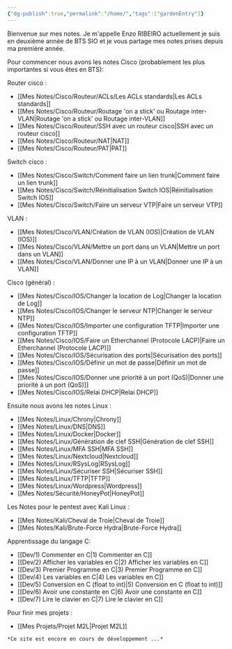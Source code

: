 ```yaml
---
{"dg-publish":true,"permalink":"/home/","tags":["gardenEntry"]}
---
```



Bienvenue sur mes notes. Je m'appelle Enzo RIBEIRO actuellement je suis en deuxième année de BTS SIO et je vous partage mes notes prises depuis ma première année. 

Pour commencer nous avons les notes Cisco (probablement les plus importantes si vous êtes en BTS): 

Router cisco :
- [[Mes Notes/Cisco/Routeur/ACLs/Les ACLs standards\|Les ACLs standards]]
- [[Mes Notes/Cisco/Routeur/Routage 'on a stick' ou Routage inter-VLAN\|Routage 'on a stick' ou Routage inter-VLAN]]
- [[Mes Notes/Cisco/Routeur/SSH avec un routeur cisco\|SSH avec un routeur cisco]]
- [[Mes Notes/Cisco/Routeur/NAT\|NAT]]
- [[Mes Notes/Cisco/Routeur/PAT\|PAT]]

Switch cisco :
- [[Mes Notes/Cisco/Switch/Comment faire un lien trunk\|Comment faire un lien trunk]]
- [[Mes Notes/Cisco/Switch/Réinitialisation Switch IOS\|Réinitialisation Switch IOS]]
- [[Mes Notes/Cisco/Switch/Faire un serveur VTP\|Faire un serveur VTP]]

VLAN : 
- [[Mes Notes/Cisco/VLAN/Création de VLAN (IOS)\|Création de VLAN (IOS)]]
- [[Mes Notes/Cisco/VLAN/Mettre un port dans un VLAN\|Mettre un port dans un VLAN]]
- [[Mes Notes/Cisco/VLAN/Donner une IP à un VLAN\|Donner une IP à un VLAN]]

Cisco (général) :
- [[Mes Notes/Cisco/IOS/Changer la location de Log\|Changer la location de Log]]
- [[Mes Notes/Cisco/IOS/Changer le serveur NTP\|Changer le serveur NTP]]
- [[Mes Notes/Cisco/IOS/Importer une configuration TFTP\|Importer une configuration TFTP]]
- [[Mes Notes/Cisco/IOS/Faire un Etherchannel (Protocole LACP)\|Faire un Etherchannel (Protocole LACP)]]
- [[Mes Notes/Cisco/IOS/Sécurisation des ports\|Sécurisation des ports]]
- [[Mes Notes/Cisco/IOS/Définir un mot de passe\|Définir un mot de passe]]
- [[Mes Notes/Cisco/IOS/Donner une priorité à un port (QoS)\|Donner une priorité à un port (QoS)]]
- [[Mes Notes/Cisco/IOS/Relai DHCP\|Relai DHCP]]


Ensuite nous avons les notes Linux :
- [[Mes Notes/Linux/Chrony\|Chrony]]
- [[Mes Notes/Linux/DNS\|DNS]]
- [[Mes Notes/Linux/Docker\|Docker]]
- [[Mes Notes/Linux/Génération de clef SSH\|Génération de clef SSH]]
- [[Mes Notes/Linux/MFA SSH\|MFA SSH]]
- [[Mes Notes/Linux/Nextcloud\|Nextcloud]]
- [[Mes Notes/Linux/RSysLog\|RSysLog]]
- [[Mes Notes/Linux/Sécuriser SSH\|Sécuriser SSH]]
- [[Mes Notes/Linux/TFTP\|TFTP]]
- [[Mes Notes/Linux/Wordpress\|Wordpress]]
- [[Mes Notes/Sécurité/HoneyPot\|HoneyPot]]

Les Notes pour le pentest avec Kali Linux :
- [[Mes Notes/Kali/Cheval de Troie\|Cheval de Troie]]
- [[Mes Notes/Kali/Brute-Force Hydra\|Brute-Force Hydra]]

Apprentissage du langage C:
- [[Dev/1) Commenter en C\|1) Commenter en C]]
- [[Dev/2) Afficher les variables en C\|2) Afficher les variables en C]]
- [[Dev/3) Premier Programme en C\|3) Premier Programme en C]]
- [[Dev/4) Les variables en C\|4) Les variables en C]]
- [[Dev/5) Conversion en C (float to int)\|5) Conversion en C (float to int)]]
- [[Dev/6) Avoir une constante en C\|6) Avoir une constante en C]]
- [[Dev/7) Lire le clavier en C\|7) Lire le clavier en C]]

Pour finir mes projets :
- [[Mes Projets/Projet M2L\|Projet M2L]]

```Markdown
*Ce site est encore en cours de développement ...*
```